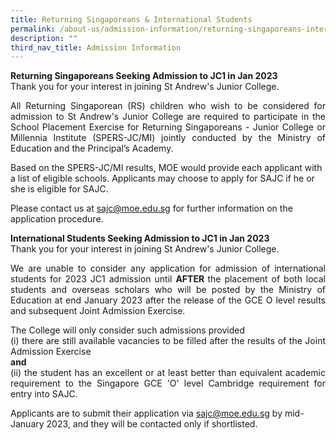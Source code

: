 ```yaml
---
title: Returning Singaporeans & International Students
permalink: /about-us/admission-information/returning-singaporeans-international-students/
description: ""
third_nav_title: Admission Information
---
```

<p align="justify"><strong>Returning Singaporeans Seeking Admission to JC1 in Jan 2023<br /></strong>Thank you for your interest in joining St Andrew's Junior College.</p>
<p align="justify">All Returning Singaporean (RS) children who wish to be considered for admission to St Andrew's Junior College are required to participate in the School Placement Exercise for Returning Singaporeans - Junior College or Millennia Institute (SPERS-JC/MI) jointly conducted by the Ministry of Education and the Principal&rsquo;s Academy.</p>
<p>Based on the SPERS-JC/MI results, MOE would provide each applicant with a list of eligible schools. Applicants may choose to apply for SAJC if he or she is eligible for SAJC.</p>
<p>Please contact us at <a href="mailto:sajc@moe.edu.sg" target="">sajc@moe.edu.sg</a> for further information on the application procedure.</p>
<p><strong>International Students Seeking Admission to JC1 in Jan 2023<br /></strong>Thank you for your interest in joining St Andrew's Junior College.</p>
<p align="justify">We are unable to consider any application for admission of international students for 2023 JC1 admission until <strong>AFTER&nbsp;</strong>the placement of both local students and overseas scholars who will be posted by the Ministry of Education at end January 2023 after the release of the GCE O level results and subsequent Joint Admission Exercise.</p>
<p align="justify">The College will only consider such admissions provided<br />(i) there are still available vacancies to be filled after the results of the Joint Admission Exercise<br /><strong>and<br /></strong>(ii) the student has an excellent or at least better than equivalent academic requirement to the Singapore GCE 'O' level Cambridge requirement for entry into SAJC.</p>
<p>Applicants are to submit their application via <a href="mailto:sajc@moe.edu.sg" target="">sajc@moe.edu.sg</a>&nbsp;by mid-January 2023, and they will be contacted only if shortlisted.</p>